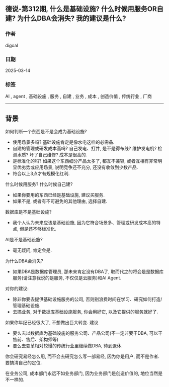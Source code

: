 ## 德说-第312期, 什么是基础设施? 什么时候用服务OR自建? 为什么DBA会消失? 我的建议是什么?   
                                                                                                            
### 作者                                                                                
digoal                                                                                
                                                                                       
### 日期                                                                                     
2025-03-14                                                                            
                                                                                    
### 标签                                                                                  
AI , agent , 基础设施 , 服务 , 自建 , 业务 , 成本 , 创造价值 , 传统行业 , 厂商            
                                                                                                      
----                                                                                    
                                                                                                  
## 背景     
如何判断一个东西是不是会成为基础设施?   
- 使用场景多吗? 基础设施肯定是像水电这样的必需品.    
- 自建的管理或研发成本高吗? 自己发电、打井, 是不是得布线? 维护发电机? 检测水质? 坏了自己维修? 成本是很高的.    
- 是标准化的吗? 如果这个东西细分产品太多了, 都互不兼容, 或者互相有非常明显优劣势或应用场景, 说明竞争还不充分, 还没有收敛到少数产品.    
- 符合以上3点才有规模化红利.    
  
  
什么时候用服务? 什么时候自己建?    
- 如果你要用的东西已经是基础设施, 建议买服务.    
- 如果不是, 或者有不可避免的其他理由, 选择自建.    
  
  
数据库是不是基础设施?   
- 我个人认为未来应该是基础设施, 因为它符合场景多、管理或研发成本高的特点, 但是还不够标准化.    
  
AI是不是基础设施?   
- 毫无疑问, 肯定会是.  
  
  
为什么DBA会消失?   
- 如果DBA是数据库管理员, 那未来肯定没有DBA了, 取而代之的将会是是数据库服务(请注意我说的是服务, 不仅仅是云服务)和AI Agent.    
  
  
对你的建议:   
- 除非你要去提供基础设施服务的公司, 否则别浪费时间在学习、研究如何打造/管理基础设施.   
- 去搞业务, 对于数据库基础设施服务, 你会用好它, 以及它提供的服务就好了.   
  
如果你年纪已经很大了, 不想做出巨大转变. 建议  
- 要么去以数据库为基础设施的服务公司、产品公司(不一定非要干DBA, 可以干售前、售后、架构师等)  
- 要么去变革相对较慢的传统行业里继续做DBA, 待到退休.    
  
你会研究易经怎么用, 而不会去研究怎么写一部易经, 因为你是用户, 而不是作者. 要搞清自己的定位.   
  
在业务公司, 成本部门永远不如业务部门, 因为业务部门是创造价值的, 地位当然是不一样的.     
  
  
